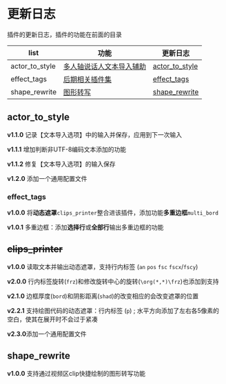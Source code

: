 # 更新日志

插件的更新日志，插件的功能在前面的目录

| list           | 功能                                     | 更新日志                          |
| -------------- | ---------------------------------------- | --------------------------------- |
| actor_to_style | [多人轴说话人文本导入辅助](../README.md) | [actor_to_style](#actor_to_style) |
| effect_tags    | [后期相关插件集](../README.md)           | [effect_tags](#effect_tags)       |
| shape_rewrite  | [图形转写](../README.md)                 | [shape_rewrite](#shape_rewrite)   |



## actor_to_style

**v1.1.0** 记录【文本导入选项】中的输入并保存，应用到下一次输入

**v1.1.1** 增加判断非UTF-8编码文本添加的功能

**v1.1.2** 修复【文本导入选项】的输入保存

**v1.2.0** 添加一个通用配置文件



### effect_tags

**v1.0.0** 将**动态遮罩**`clips_printer`整合进该插件，添加功能**多重边框**`multi_bord`

**v1.0.1** 多重边框：添加**选择行**或**全部行**输出多重边框的功能



## ~~clips_printer~~

**v1.0.0** 读取文本并输出动态遮罩，支持行内标签 (`an` `pos` `fsc` `fscx`/`fscy`)

**v2.0.0** 行内标签旋转(`frz`)和修改旋转中心的旋转(`\org(*,*)\frz`)也添加到支持

**v2.1.0** 边框厚度(`bord`)和阴影距离(`shad`)的改变相应的会改变遮罩的位置

**v2.2.1** 支持绘图代码的动态遮罩：行内标签 (`p`) ; 水平方向添加了左右各5像素的空白，使其在展开时不会过于紧凑

**v2.3.0**添加一个通用配置文件



## shape_rewrite

**v1.0.0** 支持通过视频区clip快捷绘制的图形转写功能